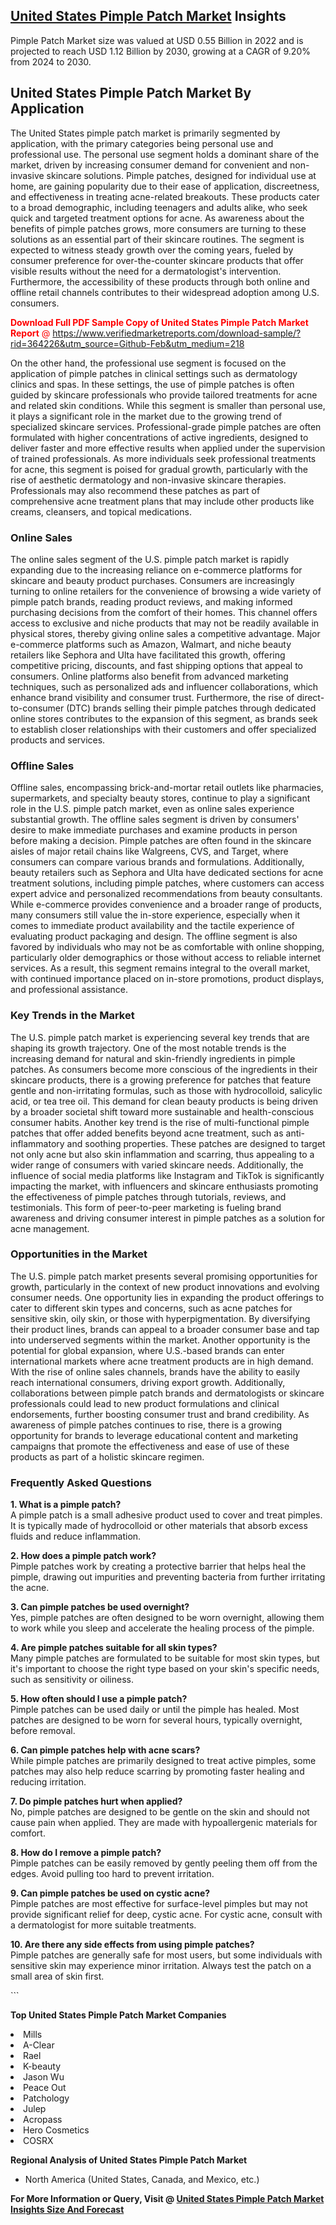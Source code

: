 <h2><a href="https://www.verifiedmarketreports.com/download-sample/?rid=364226&amp;utm_source=Github-Feb&amp;utm_medium=218" target="_blank">United States Pimple Patch Market</a> Insights</h2><p>Pimple Patch Market size was valued at USD 0.55 Billion in 2022 and is projected to reach USD 1.12 Billion by 2030, growing at a CAGR of 9.20% from 2024 to 2030.</p><p> <h2>United States Pimple Patch Market By Application</h2> <p>The United States pimple patch market is primarily segmented by application, with the primary categories being personal use and professional use. The personal use segment holds a dominant share of the market, driven by increasing consumer demand for convenient and non-invasive skincare solutions. Pimple patches, designed for individual use at home, are gaining popularity due to their ease of application, discreetness, and effectiveness in treating acne-related breakouts. These products cater to a broad demographic, including teenagers and adults alike, who seek quick and targeted treatment options for acne. As awareness about the benefits of pimple patches grows, more consumers are turning to these solutions as an essential part of their skincare routines. The segment is expected to witness steady growth over the coming years, fueled by consumer preference for over-the-counter skincare products that offer visible results without the need for a dermatologist's intervention. Furthermore, the accessibility of these products through both online and offline retail channels contributes to their widespread adoption among U.S. consumers. <p><span class=""><span style="color: #ff0000;"><strong>Download Full PDF Sample Copy of United States Pimple Patch Market Report</strong> @ </span><a href="https://www.verifiedmarketreports.com/download-sample/?rid=364226&amp;utm_source=Github-Feb&amp;utm_medium=218" target="_blank">https://www.verifiedmarketreports.com/download-sample/?rid=364226&amp;utm_source=Github-Feb&amp;utm_medium=218</a></span></p></p> <p>On the other hand, the professional use segment is focused on the application of pimple patches in clinical settings such as dermatology clinics and spas. In these settings, the use of pimple patches is often guided by skincare professionals who provide tailored treatments for acne and related skin conditions. While this segment is smaller than personal use, it plays a significant role in the market due to the growing trend of specialized skincare services. Professional-grade pimple patches are often formulated with higher concentrations of active ingredients, designed to deliver faster and more effective results when applied under the supervision of trained professionals. As more individuals seek professional treatments for acne, this segment is poised for gradual growth, particularly with the rise of aesthetic dermatology and non-invasive skincare therapies. Professionals may also recommend these patches as part of comprehensive acne treatment plans that may include other products like creams, cleansers, and topical medications.</p> <h3>Online Sales</h3> <p>The online sales segment of the U.S. pimple patch market is rapidly expanding due to the increasing reliance on e-commerce platforms for skincare and beauty product purchases. Consumers are increasingly turning to online retailers for the convenience of browsing a wide variety of pimple patch brands, reading product reviews, and making informed purchasing decisions from the comfort of their homes. This channel offers access to exclusive and niche products that may not be readily available in physical stores, thereby giving online sales a competitive advantage. Major e-commerce platforms such as Amazon, Walmart, and niche beauty retailers like Sephora and Ulta have facilitated this growth, offering competitive pricing, discounts, and fast shipping options that appeal to consumers. Online platforms also benefit from advanced marketing techniques, such as personalized ads and influencer collaborations, which enhance brand visibility and consumer trust. Furthermore, the rise of direct-to-consumer (DTC) brands selling their pimple patches through dedicated online stores contributes to the expansion of this segment, as brands seek to establish closer relationships with their customers and offer specialized products and services. <h3>Offline Sales</h3> <p>Offline sales, encompassing brick-and-mortar retail outlets like pharmacies, supermarkets, and specialty beauty stores, continue to play a significant role in the U.S. pimple patch market, even as online sales experience substantial growth. The offline sales segment is driven by consumers' desire to make immediate purchases and examine products in person before making a decision. Pimple patches are often found in the skincare aisles of major retail chains like Walgreens, CVS, and Target, where consumers can compare various brands and formulations. Additionally, beauty retailers such as Sephora and Ulta have dedicated sections for acne treatment solutions, including pimple patches, where customers can access expert advice and personalized recommendations from beauty consultants. While e-commerce provides convenience and a broader range of products, many consumers still value the in-store experience, especially when it comes to immediate product availability and the tactile experience of evaluating product packaging and design. The offline segment is also favored by individuals who may not be as comfortable with online shopping, particularly older demographics or those without access to reliable internet services. As a result, this segment remains integral to the overall market, with continued importance placed on in-store promotions, product displays, and professional assistance. <h3>Key Trends in the Market</h3> <p>The U.S. pimple patch market is experiencing several key trends that are shaping its growth trajectory. One of the most notable trends is the increasing demand for natural and skin-friendly ingredients in pimple patches. As consumers become more conscious of the ingredients in their skincare products, there is a growing preference for patches that feature gentle and non-irritating formulas, such as those with hydrocolloid, salicylic acid, or tea tree oil. This demand for clean beauty products is being driven by a broader societal shift toward more sustainable and health-conscious consumer habits. Another key trend is the rise of multi-functional pimple patches that offer added benefits beyond acne treatment, such as anti-inflammatory and soothing properties. These patches are designed to target not only acne but also skin inflammation and scarring, thus appealing to a wider range of consumers with varied skincare needs. Additionally, the influence of social media platforms like Instagram and TikTok is significantly impacting the market, with influencers and skincare enthusiasts promoting the effectiveness of pimple patches through tutorials, reviews, and testimonials. This form of peer-to-peer marketing is fueling brand awareness and driving consumer interest in pimple patches as a solution for acne management. <h3>Opportunities in the Market</h3> <p>The U.S. pimple patch market presents several promising opportunities for growth, particularly in the context of new product innovations and evolving consumer needs. One opportunity lies in expanding the product offerings to cater to different skin types and concerns, such as acne patches for sensitive skin, oily skin, or those with hyperpigmentation. By diversifying their product lines, brands can appeal to a broader consumer base and tap into underserved segments within the market. Another opportunity is the potential for global expansion, where U.S.-based brands can enter international markets where acne treatment products are in high demand. With the rise of online sales channels, brands have the ability to easily reach international consumers, driving export growth. Additionally, collaborations between pimple patch brands and dermatologists or skincare professionals could lead to new product formulations and clinical endorsements, further boosting consumer trust and brand credibility. As awareness of pimple patches continues to rise, there is a growing opportunity for brands to leverage educational content and marketing campaigns that promote the effectiveness and ease of use of these products as part of a holistic skincare regimen. <h3>Frequently Asked Questions</h3> <p><strong>1. What is a pimple patch?</strong><br> A pimple patch is a small adhesive product used to cover and treat pimples. It is typically made of hydrocolloid or other materials that absorb excess fluids and reduce inflammation.</p> <p><strong>2. How does a pimple patch work?</strong><br> Pimple patches work by creating a protective barrier that helps heal the pimple, drawing out impurities and preventing bacteria from further irritating the acne.</p> <p><strong>3. Can pimple patches be used overnight?</strong><br> Yes, pimple patches are often designed to be worn overnight, allowing them to work while you sleep and accelerate the healing process of the pimple.</p> <p><strong>4. Are pimple patches suitable for all skin types?</strong><br> Many pimple patches are formulated to be suitable for most skin types, but it's important to choose the right type based on your skin's specific needs, such as sensitivity or oiliness.</p> <p><strong>5. How often should I use a pimple patch?</strong><br> Pimple patches can be used daily or until the pimple has healed. Most patches are designed to be worn for several hours, typically overnight, before removal.</p> <p><strong>6. Can pimple patches help with acne scars?</strong><br> While pimple patches are primarily designed to treat active pimples, some patches may also help reduce scarring by promoting faster healing and reducing irritation.</p> <p><strong>7. Do pimple patches hurt when applied?</strong><br> No, pimple patches are designed to be gentle on the skin and should not cause pain when applied. They are made with hypoallergenic materials for comfort.</p> <p><strong>8. How do I remove a pimple patch?</strong><br> Pimple patches can be easily removed by gently peeling them off from the edges. Avoid pulling too hard to prevent irritation.</p> <p><strong>9. Can pimple patches be used on cystic acne?</strong><br> Pimple patches are most effective for surface-level pimples but may not provide significant relief for deep, cystic acne. For cystic acne, consult with a dermatologist for more suitable treatments.</p> <p><strong>10. Are there any side effects from using pimple patches?</strong><br> Pimple patches are generally safe for most users, but some individuals with sensitive skin may experience minor irritation. Always test the patch on a small area of skin first.</p> ```</p><p><strong>Top United States Pimple Patch Market Companies</strong></p><div data-test-id=""><p><li>Mills</li><li> A-Clear</li><li> Rael</li><li> K-beauty</li><li> Jason Wu</li><li> Peace Out</li><li> Patchology</li><li> Julep</li><li> Acropass</li><li> Hero Cosmetics</li><li> COSRX</li></p><div><strong>Regional Analysis of&nbsp;United States Pimple Patch Market</strong></div><ul><li dir="ltr"><p dir="ltr">North America&nbsp;(United States, Canada, and Mexico, etc.)</p></li></ul><p><strong>For More Information or Query, Visit @&nbsp;</strong><strong><a href="https://www.verifiedmarketreports.com/product/pimple-patch-market/?utm_source=Github-Feb&amp;utm_medium=218" target="_blank">United States Pimple Patch Market Insights Size And Forecast</a></strong></p></div>
